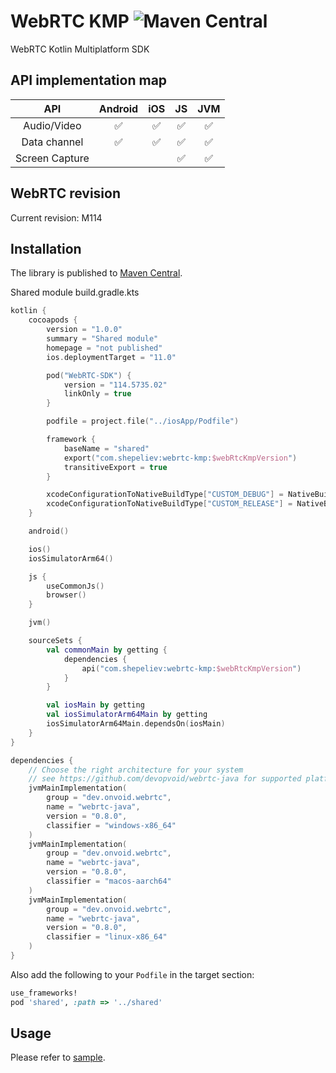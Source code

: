 # WebRTC KMP ![Maven Central](https://img.shields.io/maven-central/v/com.shepeliev/webrtc-kmp?style=flat-square)

WebRTC Kotlin Multiplatform SDK

## API implementation map
|      API       |      Android       |        iOS         |         JS         |        JVM         |
|:--------------:|:------------------:|:------------------:|:------------------:|:------------------:|
|  Audio/Video   | :white_check_mark: | :white_check_mark: | :white_check_mark: | :white_check_mark: |
|  Data channel  | :white_check_mark: | :white_check_mark: | :white_check_mark: | :white_check_mark: |
| Screen Capture |                    |                    | :white_check_mark: | :white_check_mark: |

## WebRTC revision
Current revision: M114

## Installation
The library is published to [Maven Central](https://search.maven.org/artifact/com.shepeliev/webrtc-kmp).

Shared module build.gradle.kts
```Kotlin
kotlin {
    cocoapods {
        version = "1.0.0"
        summary = "Shared module"
        homepage = "not published"
        ios.deploymentTarget = "11.0"

        pod("WebRTC-SDK") {
            version = "114.5735.02"
            linkOnly = true
        }

        podfile = project.file("../iosApp/Podfile")

        framework {
            baseName = "shared"
            export("com.shepeliev:webrtc-kmp:$webRtcKmpVersion")
            transitiveExport = true
        }

        xcodeConfigurationToNativeBuildType["CUSTOM_DEBUG"] = NativeBuildType.DEBUG
        xcodeConfigurationToNativeBuildType["CUSTOM_RELEASE"] = NativeBuildType.RELEASE
    }

    android()

    ios()
    iosSimulatorArm64()

    js {
        useCommonJs()
        browser()
    }

    jvm()

    sourceSets {
        val commonMain by getting {
            dependencies {
                api("com.shepeliev:webrtc-kmp:$webRtcKmpVersion")
            }
        }

        val iosMain by getting
        val iosSimulatorArm64Main by getting
        iosSimulatorArm64Main.dependsOn(iosMain)
    }
}

dependencies {
    // Choose the right architecture for your system
    // see https://github.com/devopvoid/webrtc-java for supported platforms
    jvmMainImplementation(
        group = "dev.onvoid.webrtc",
        name = "webrtc-java",
        version = "0.8.0",
        classifier = "windows-x86_64"
    )
    jvmMainImplementation(
        group = "dev.onvoid.webrtc",
        name = "webrtc-java",
        version = "0.8.0",
        classifier = "macos-aarch64"
    )
    jvmMainImplementation(
        group = "dev.onvoid.webrtc",
        name = "webrtc-java",
        version = "0.8.0",
        classifier = "linux-x86_64"
    )
}
```

Also add the following to your `Podfile` in the target section:
```Ruby
use_frameworks!
pod 'shared', :path => '../shared'
```

## Usage

Please refer to [sample](sample/README.md).
